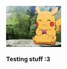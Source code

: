 <a href="https://promtotears.github.io">
<img align="center" height="30%" width="30%" src="pikachu-pokemon.gif">
</a>
<br>
<h3>Testing stuff :3</h3>
</br>
